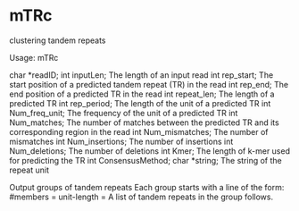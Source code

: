 # mTRc
clustering tandem repeats

Usage:  mTRc <list of tandem repeats>

<list of tandem repeats>
    char    *readID;
    int     inputLen;         The length of an input read 
    int     rep_start;        The start position of a predicted tandem repeat (TR) in the read
    int     rep_end;          The end position of a predicted TR in the read
    int     repeat_len;       The length of a predicted TR
    int     rep_period;       The length of the unit of a predicted TR
    int     Num_freq_unit;    The frequency of the unit of a predicted TR
    int     Num_matches;      The number of matches between the predicted TR and its corresponding region in the read 
    int     Num_mismatches;   The number of mismatches
    int     Num_insertions;   The number of insertions
    int     Num_deletions;    The number of deletions
    int     Kmer;             The length of k-mer used for predicting the TR
    int     ConsensusMethod;  
    char    *string;          The string of the repeat unit
  
 Output groups of tandem repeats
 Each group starts with a line of the form:
 #members = <number of TRs in the group>  unit-length = <length of the unit of the representative TR in the group>
 A list of tandem repeats in the group follows.
  
